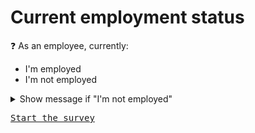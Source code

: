 # Current employment status

:question: As an employee, currently:
- I'm employed
- I'm not employed

<details>
	<summary>Show message if "I'm not employed"</summary>
	Please fill out the survey as though you were still working at your last job.
</details>

<kbd>[Start the survey](./4_main_form_employee.md)</kbd>